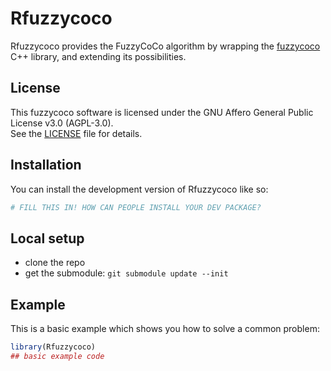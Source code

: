 
# Rfuzzycoco

<!-- badges: start -->
<!-- badges: end -->

Rfuzzycoco provides the FuzzyCoCo algorithm by wrapping the [fuzzycoco](https://github.com/Lonza-RND-Data-Science/fuzzycoco) C++ library, and extending its possibilities.

## License

This fuzzycoco software is licensed under the GNU Affero General Public License v3.0 (AGPL-3.0).  
See the [LICENSE](./LICENSE) file for details.

## Installation

You can install the development version of Rfuzzycoco like so:

``` r
# FILL THIS IN! HOW CAN PEOPLE INSTALL YOUR DEV PACKAGE?
```

## Local setup

- clone the repo
- get the submodule: `git submodule update --init`

## Example

This is a basic example which shows you how to solve a common problem:

``` r
library(Rfuzzycoco)
## basic example code
```

